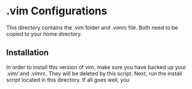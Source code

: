 .vim Configurations
===================

This directory contains the .vim folder and .vimrc file. Both need to be copied to your home directory.


Installation
------------
In order to install this version of vim, make sure you have backed up your .vim/ and .vimrc.
They will be deleted by this script.
Next, run the install script located in this directory. If all goes well, you

